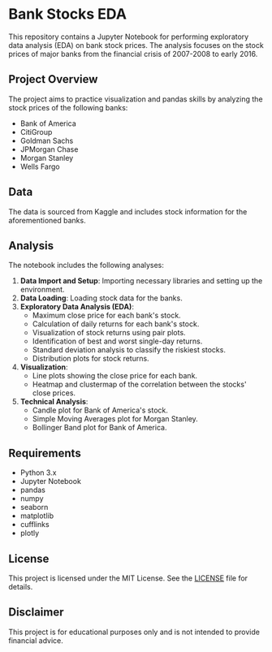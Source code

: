 # Bank Stocks EDA

This repository contains a Jupyter Notebook for performing exploratory data analysis (EDA) on bank stock prices. The analysis focuses on the stock prices of major banks from the financial crisis of 2007-2008 to early 2016.

## Project Overview

The project aims to practice visualization and pandas skills by analyzing the stock prices of the following banks:
- Bank of America
- CitiGroup
- Goldman Sachs
- JPMorgan Chase
- Morgan Stanley
- Wells Fargo

## Data

The data is sourced from Kaggle and includes stock information for the aforementioned banks.

## Analysis

The notebook includes the following analyses:
1. **Data Import and Setup**: Importing necessary libraries and setting up the environment.
2. **Data Loading**: Loading stock data for the banks.
3. **Exploratory Data Analysis (EDA)**:
   - Maximum close price for each bank's stock.
   - Calculation of daily returns for each bank's stock.
   - Visualization of stock returns using pair plots.
   - Identification of best and worst single-day returns.
   - Standard deviation analysis to classify the riskiest stocks.
   - Distribution plots for stock returns.
4. **Visualization**:
   - Line plots showing the close price for each bank.
   - Heatmap and clustermap of the correlation between the stocks' close prices.
5. **Technical Analysis**:
   - Candle plot for Bank of America's stock.
   - Simple Moving Averages plot for Morgan Stanley.
   - Bollinger Band plot for Bank of America.

## Requirements

- Python 3.x
- Jupyter Notebook
- pandas
- numpy
- seaborn
- matplotlib
- cufflinks
- plotly

## License

This project is licensed under the MIT License. See the [LICENSE](LICENSE) file for details.

## Disclaimer

This project is for educational purposes only and is not intended to provide financial advice.
